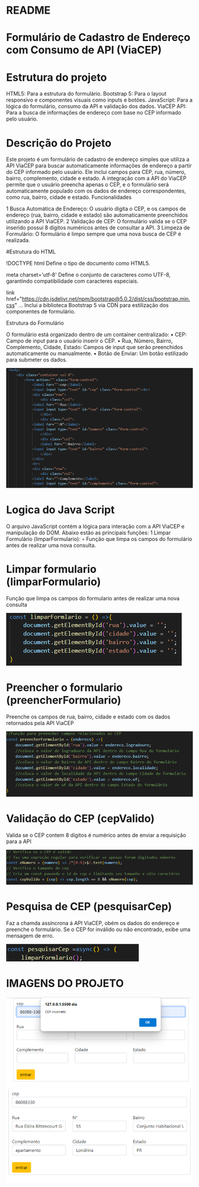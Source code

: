# README
# Formulário de Cadastro de Endereço com Consumo de API (ViaCEP)

# Estrutura do projeto

HTML5: Para a estrutura do formulário.
Bootstrap 5: Para o layout responsivo e componentes visuais como inputs e botões.
JavaScript: Para a lógica do formulário, consumo da API e validação dos dados.
ViaCEP API: Para a busca de informações de endereço com base no CEP informado pelo usuário.

# Descrição do Projeto

Este projeto é um formulário de cadastro de endereço simples que utiliza a API ViaCEP para buscar automaticamente informações de endereço a partir do CEP informado pelo usuário. Ele inclui campos para CEP, rua, número, bairro, complemento, cidade e estado. A integração com a API do ViaCEP permite que o usuário preencha apenas o CEP, e o formulário será automaticamente populado com os dados de endereço correspondentes, como rua, bairro, cidade e estado.
Funcionalidades

1 Busca Automática de Endereço: O usuário digita o CEP, e os campos de endereço (rua, bairro, cidade e estado) são automaticamente preenchidos utilizando a API ViaCEP.
2 Validação de CEP: O formulário valida se o CEP inserido possui 8 dígitos numéricos antes de consultar a API.
3 Limpeza de Formulário: O formulário é limpo sempre que uma nova busca de CEP é realizada.

#Estrutura do HTML

!DOCTYPE html
Define o tipo de documento como HTML5.

meta charset='utf-8'
Define o conjunto de caracteres como UTF-8, garantindo compatibilidade com caracteres especiais.

link href="https://cdn.jsdelivr.net/npm/bootstrap@5.0.2/dist/css/bootstrap.min.css" ...
Inclui a biblioteca Bootstrap 5 via CDN para estilização dos componentes de formulário.

Estrutura do Formulário

O formulário está organizado dentro de um container centralizado:
• CEP: Campo de input para o usuário inserir o CEP.
• Rua, Número, Bairro, Complemento, Cidade, Estado: Campos de input que serão preenchidos automaticamente ou manualmente.
• Botão de Enviar: Um botão estilizado para submeter os dados.

![acao-de-preenchimento](img/print-1.png)

# Logica do Java Script

O arquivo JavaScript contém a lógica para interação com a API ViaCEP e manipulação do DOM. Abaixo estão as principais funções:
1 Limpar Formulário (limparFormulario):
◦ Função que limpa os campos do formulário antes de realizar uma nova consulta.

# Limpar formulario (limparFormulario)

Função que limpa os campos do formulario antes de realizar uma nova consulta

![acao-de-preenchimento](img/print-2.png)

# Preencher o formulario (preencherFormulario)

Preenche os campos de rua, bairro, cidade e estado com os dados retornados pela API ViaCEP

![acao-de-preenchimento](img/print-3.png)

# Validação do CEP (cepValido)

Valida se o CEP contem 8 dígitos é numérico antes de enviar a requisição para a API

![acao-de-preenchimento](img/print-4.png)

# Pesquisa de CEP (pesquisarCep)

Faz a chamda assíncrona á API ViaCEP, obém os dados do endereço e preenche o formulário.
Se o CEP for inválido ou não encontrado, exibe uma mensagem de erro.

![acao-de-preenchimento](img/prin-5.png)

# IMAGENS DO PROJETO

![acao-de-preenchimento](img/prin-6.png)
![acao-de-preenchimento](img/print-7.png)
